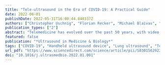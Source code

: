 ```yaml
---
title: "Tele-ultrasound in the Era of COVID-19: A Practical Guide"
date: 2022-06-01
publishDate: 2022-05-31T16:00:44.840337Z
authors: ["Christopher Uschnig", "Florian Recker", "Michael Blaivas", "Yi Dong", "Christoph F. Dietrich"]
publication_types: ["2"]
abstract: "Telemedicine has evolved over the past 50 years, with video consultations and telehealth (TH) mobile apps that are now widely used to support care in the management of chronic conditions, but are infrequently used in acute conditions such as emergencies. In the wake of the COVID-19 pandemic, demand is growing for video consultations as they minimize health provider–patient interactions and thereby the risk of infection. Advanced applications such as tele-ultrasound (TUS) have not yet gained a foothold despite their achieving technical maturity and the availability of software from numerous companies for TUS for their respective portable ultrasound devices. However, ultrasound is indispensable for triage in emergencies and also offers distinct advantages in the diagnosis of COVID-19 pneumonia for certain patient populations such as pregnant women, children and immobilized patients. Additionally, recent work suggests lung ultrasound can accurately risk stratify patients for likely infection when immediate polymerase chain reaction (PCR) testing is not available and has prognostic utility for positive patients with respect to the need for admission and intensive care unit (ICU) treatment. Though currently underutilized, a wider implementation of TUS in TH applications and processes may be an important stepping-stone for telemedicine. The addition of ultrasound to TH may allow it to cross the barrier from being an application used mainly for primary care and chronic conditions to an indispensable tool used in emergency care, disaster situations, remote areas and low-income countries where it is difficult to obtain high-quality diagnostic imaging. The objective of this review was to provide an overview of the current state of telemedicine, insights into current and future use scenarios, its practical application as well as current TUS uses and their potential value with an overview of currently available portable and handheld ultrasound devices. In the wake of the COVID-19 pandemic we point out an unmet need and use case of TUS as a supportive tool for health care providers and organizations in the management of affected patients."
featured: false
publication: "*Ultrasound in Medicine & Biology*"
tags: ["COVID-19", "Handheld ultrasound device", "Lung ultrasound", "Tele-ultrasound", "Telemedicine"]
url_pdf: "https://www.sciencedirect.com/science/article/pii/S0301562922000047"
doi: "10.1016/j.ultrasmedbio.2022.01.001"
---
```


